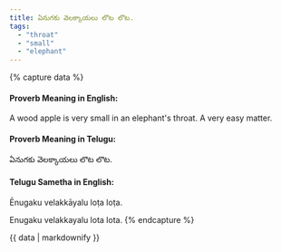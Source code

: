 ```yaml
---
title: ఏనుగకు వెలక్కాయలు లొట లొట.
tags:
  - "throat"
  - "small"
  - "elephant"
---
```


{% capture data %}
#### Proverb Meaning in English:
A wood apple is very small in an elephant's throat.
A very easy matter.

#### Proverb Meaning in Telugu:
ఏనుగకు వెలక్కాయలు లొట లొట.

#### Telugu Sametha in English:
Ēnugaku velakkāyalu loṭa loṭa.

Enugaku velakkayalu lota lota.
{% endcapture %}

{{ data | markdownify }}

